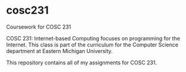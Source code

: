 # cosc231
Coursework for COSC 231

COSC 231: Internet-based Computing focuses on programming for the Internet. This class is part of the curriculum for the Computer Science department at Eastern Michigan University.

This repository contains all of my assignments for COSC 231.

